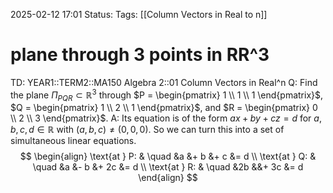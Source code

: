 2025-02-12 17:01
Status: 
Tags: [[Column Vectors in Real to n]]
# plane through 3 points in RR^3 

TD: YEAR1::TERM2::MA150 Algebra 2::01 Column Vectors in Real^n 
Q: Find the plane $\Pi_{PQR} \subset \mathbb{R}^3$ through $P = \begin{pmatrix} 1 \\ 1 \\ 1 \end{pmatrix}$, $Q = \begin{pmatrix} 1 \\ 2 \\ 1 \end{pmatrix}$, and $R = \begin{pmatrix} 0 \\ 2 \\ 3 \end{pmatrix}$.
A: Its equation is of the form $ax + by + cz = d$ for $a, b, c, d \in \mathbb{R}$ with $(a, b, c) \neq (0, 0, 0)$. So we can turn this into a set of simultaneous linear equations.$$
\begin{align} \text{at } P: & \quad &a &+ b &+ c &= d \\ \text{at } Q: & \quad &a &- b &+ 2c &= d \\ \text{at } R: & \quad &2b &&+ 3c &= d \end{align}
$$